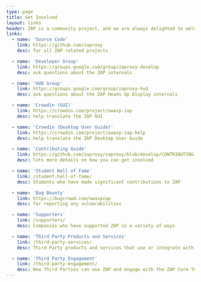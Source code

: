 ```yaml
---
type: page
title: Get Involved
layout: links
header: ZAP is a community project, and we are always delighted to welcome new contributors!
links:
  - name: 'Source Code'
    link: https://github.com/zaproxy
    desc: for all ZAP related projects

  - name: 'Developer Group'
    link: https://groups.google.com/group/zaproxy-develop
    desc: ask questions about the ZAP internals 

  - name: 'HUD Group'
    link: https://groups.google.com/group/zaproxy-hud
    desc: ask questions about the ZAP Heads Up Display internals 

  - name: 'Crowdin (GUI)'
    link: https://crowdin.com/project/owasp-zap
    desc: help translate the ZAP GUI 

  - name: 'Crowdin (Desktop User Guide)'
    link: https://crowdin.com/project/owasp-zap-help
    desc: help translate the ZAP Desktop User Guide

  - name: 'Contributing Guide'
    link: https://github.com/zaproxy/zaproxy/blob/develop/CONTRIBUTING.md
    desc: lots more details on how you can get involved 

  - name: 'Student Hall of Fame'
    link: /student-hall-of-fame/
    desc: Students who have made significant contributions to ZAP 

  - name: 'Bug Bounty'
    link: https://bugcrowd.com/owaspzap
    desc: for reporting any vulnerabilities 

  - name: 'Supporters'
    link: /supporters/
    desc: Companies who have supported ZAP in a variety of ways 

  - name: 'Third Party Products and Services'
    link: /third-party-services/
    desc: Third Party products and services that use or integrate with ZAP 

  - name: 'Third Party Engagement'
    link: /third-party-engagement/
    desc: How Third Parties can use ZAP and engage with the ZAP Core Team 
---
```

